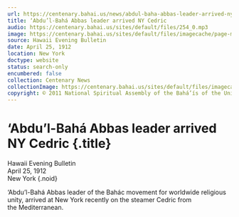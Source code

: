 ```yaml
---
url: https://centenary.bahai.us/news/abdul-baha-abbas-leader-arrived-ny-cedric
title: ‘Abdu’l-Bahá Abbas leader arrived NY Cedric
audio: https://centenary.bahai.us/sites/default/files/254_0.mp3
image: https://centenary.bahai.us/sites/default/files/imagecache/page-main-image/images/press_clippings/04-25-1912%20Hawaii%20Evening%20Bulletin%20Abdul%20Baha%20Abbas%20leader%20arrived%20NY%20Cedric.png
source: Hawaii Evening Bulletin
date: April 25, 1912
location: New York
doctype: website
status: search-only
encumbered: false
collection: Centenary News
collectionImage: https://centenary.bahai.us/sites/default/files/imagecache/theme-image/main_image/abdulbaha-overview-small_0.jpg
copyright: © 2011 National Spiritual Assembly of the Bahá’ís of the United States
---
```



# ‘Abdu’l-Bahá Abbas leader arrived NY Cedric {.title}

Hawaii Evening Bulletin  
April 25, 1912  
New York
{.noid}  



‘Abdu’l-Bahá Abbas leader of the Bahác movement for worldwide religious unity, arrived at New York recently on the steamer Cedric from the Mediterranean.
